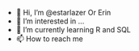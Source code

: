 - 👋 Hi, I’m @estarlazer Or Erin
- 👀 I’m interested in ...
- 🌱 I’m currently learning R and SQL
- 📫 How to reach me

<!---
estarlazer/estarlazer is a ✨ special ✨ repository because its `README.md` (this file) appears on your GitHub profile.
You can click the Preview link to take a look at your changes.
--->
